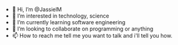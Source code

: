 - 👋 Hi, I’m @JassielM
- 👀 I’m interested in technology, science
- 🌱 I’m currently learning software engineering
- 💞️ I’m looking to collaborate on programming or anything
- 📫 How to reach me tell me you want to talk and i'll tell you how.

<!---
JassielM/JassielM is a ✨ special ✨ repository because its `README.md` (this file) appears on your GitHub profile.
You can click the Preview link to take a look at your changes.
--->
